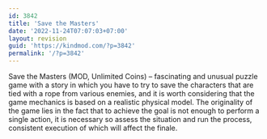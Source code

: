 ```yaml
---
id: 3842
title: 'Save the Masters'
date: '2022-11-24T07:07:03+07:00'
layout: revision
guid: 'https://kindmod.com/?p=3842'
permalink: '/?p=3842'
---
```


Save the Masters (MOD, Unlimited Coins) – fascinating and unusual puzzle game with a story in which you have to try to save the characters that are tied with a rope from various enemies, and it is worth considering that the game mechanics is based on a realistic physical model. The originality of the game lies in the fact that to achieve the goal is not enough to perform a single action, it is necessary so assess the situation and run the process, consistent execution of which will affect the finale.